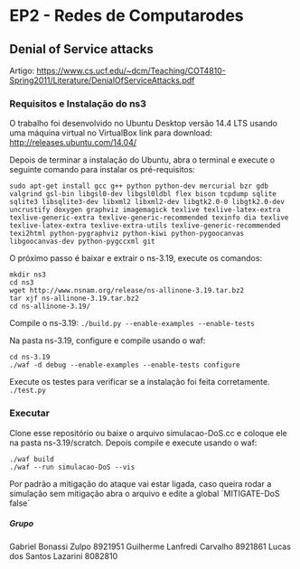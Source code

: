 # EP2 - Redes de Computarodes
## Denial of Service attacks
Artigo: https://www.cs.ucf.edu/~dcm/Teaching/COT4810-Spring2011/Literature/DenialOfServiceAttacks.pdf

### Requisitos e Instalação do ns3
O trabalho foi desenvolvido no Ubuntu Desktop versão 14.4 LTS usando uma máquina virtual no VirtualBox
link para download: http://releases.ubuntu.com/14.04/

Depois de terminar a instalação do Ubuntu, abra o terminal e execute o seguinte comando para instalar os pré-requisitos:
```
sudo apt-get install gcc g++ python python-dev mercurial bzr gdb valgrind gsl-bin libgsl0-dev libgsl0ldbl flex bison tcpdump sqlite sqlite3 libsqlite3-dev libxml2 libxml2-dev libgtk2.0-0 libgtk2.0-dev uncrustify doxygen graphviz imagemagick texlive texlive-latex-extra texlive-generic-extra texlive-generic-recommended texinfo dia texlive texlive-latex-extra texlive-extra-utils texlive-generic-recommended texi2html python-pygraphviz python-kiwi python-pygoocanvas libgoocanvas-dev python-pygccxml git
```

O próximo passo é baixar e extrair o ns-3.19, execute os comandos:
```
mkdir ns3
cd ns3
wget http://www.nsnam.org/release/ns-allinone-3.19.tar.bz2
tar xjf ns-allinone-3.19.tar.bz2
cd ns-allinone-3.19/
```

Compile o ns-3.19:
```./build.py --enable-examples --enable-tests```

Na pasta ns-3.19, configure e compile usando o waf:
```
cd ns-3.19
./waf -d debug --enable-examples --enable-tests configure
```

Execute os testes para verificar se a instalação foi feita corretamente.
```./test.py```

### Executar
Clone esse repositório ou baixe o arquivo simulacao-DoS.cc e coloque ele na pasta ns-3.19/scratch. Depois compile e execute usando o waf:
```
./waf build
./waf --run simulacao-DoS --vis
```
Por padrão a mitigação do ataque vai estar ligada, caso queira rodar a simulação sem mitigação abra o arquivo e edite a global ´MITIGATE-DoS false´

##### Grupo
Gabriel Bonassi Zulpo 8921951
Guilherme Lanfredi Carvalho 8921861
Lucas dos Santos Lazarini 8082810
